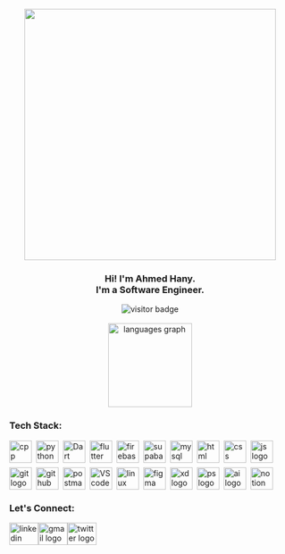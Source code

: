 <br clear="both">

<div align="center">
  <img height="450" src="https://i.redd.it/n8agw6z2smyb1.gif" alt=""/>
</div>

<h3 align="center">
  Hi! I'm Ahmed Hany. <br/>
  I'm a Software Engineer. <br/>
</h3>

<div align="center">
  <img src="https://visitor-badge.laobi.icu/badge?page_id=theahmedhany.theahmedhany&left_color=grey&right_color=blue" alt="visitor badge"/>
</div>

<br clear="both">

<div align="center">
  <img src="https://github-readme-stats.vercel.app/api/top-langs?username=theahmedhany&locale=en&hide_title=true&layout=compact&card_width=320&theme=react&hide_border=true" height="150" alt="languages graph" />
</div>

<h3 align="left">
    Tech Stack:
</h3>

<div align="left" style="display: flex; gap: .5rem; flex-wrap: wrap;">
  <img src="https://skillicons.dev/icons?i=cpp&theme=dark" height="40" alt="cpp logo"/>
  <img src="https://skillicons.dev/icons?i=python&theme=dark" height="40" alt="python logo"/>
  <img src="https://skillicons.dev/icons?i=dart&theme=dark" height="40" alt="Dart logo"/>
  <img src="https://skillicons.dev/icons?i=flutter&theme=dark" height="40" alt="flutter logo"/>
  <img src="https://skillicons.dev/icons?i=firebase&theme=dark" height="40" alt="firebase logo"/>
  <img src="https://skillicons.dev/icons?i=supabase&theme=dark" height="40" alt="supabase logo"/>
  <img src="https://skillicons.dev/icons?i=mysql&theme=dark" height="40" alt="mysql logo"/>
  <img src="https://skillicons.dev/icons?i=html&theme=dark" width="40" height="40" alt="html logo"/>
  <img src="https://skillicons.dev/icons?i=css&theme=dark" width="40" height="40" alt="css logo"/>
  <img src="https://skillicons.dev/icons?i=js&theme=dark" width="40" height="40" alt="js logo"/>
  <img src="https://skillicons.dev/icons?i=git&theme=dark" height="40" alt="git logo"/>
  <img src="https://skillicons.dev/icons?i=github&theme=dark" height="40" alt="github logo"/>
  <img src="https://skillicons.dev/icons?i=postman&theme=dark" width="40" height="40" alt="postman logo"/>
  <img src="https://skillicons.dev/icons?i=vscode&theme=dark" height="40" alt="VScode logo"/>
  <img src="https://skillicons.dev/icons?i=linux&theme=dark" height="40" alt="linux logo"/>
  <img src="https://skillicons.dev/icons?i=figma&theme=dark" width="40" height="40" alt="figma logo"/>
  <img src="https://skillicons.dev/icons?i=xd&theme=dark" width="40" height="40" alt="xd logo"/>
  <img src="https://skillicons.dev/icons?i=ps&theme=dark" width="40" height="40" alt="ps logo"/>
  <img src="https://skillicons.dev/icons?i=ai&theme=dark" width="40" height="40" alt="ai logo"/>
  <img src="https://skillicons.dev/icons?i=notion&theme=light" width="40" height="40" alt="notion logo"/>
</div>

<h3 align="left">
    Let's Connect:
</h3>

<div align="left" style="display: flex; flex-wrap: wrap;">
  <a href="https://www.linkedin.com/in/theahmedhany/" target="_blank">
    <img src="https://skillicons.dev/icons?i=linkedin&theme=dark" width="52" height="40" alt="linkedin logo"/>
  </a>
  <a href="mailto:a7medhanyshokry@gmail.com" target="_blank">
    <img src="https://skillicons.dev/icons?i=gmail&theme=light" width="52" height="40" alt="gmail logo"/> 
  </a>
  <a href="https://x.com/theahmedhany" target="_blank">
    <img src="https://skillicons.dev/icons?i=twitter&theme=dark" width="52" height="40" alt="twitter logo"/>
  </a>
</div>

